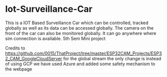 # Iot-Surveillance-Car
This is a IOT Based Surveillance Car which can be controlled, tracked globally as well as its data can be accessed globally. The camera on the front of the car can also be monitored globally. It can go anywhere where sim connection is available. 5th Sem Mini project

Credits to https://github.com/0015/ThatProject/tree/master/ESP32CAM_Projects/ESP32_CAM_GoogleCloudServer for the global stream the only change is instead of using GCP we have used Azure and added some safety mechanism to the webpage
